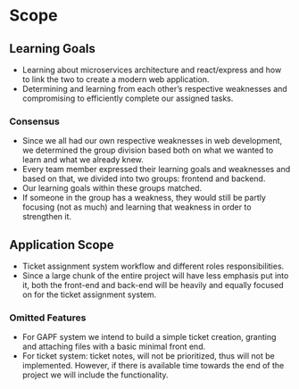 # Scope

## Learning Goals

* Learning about microservices architecture and react/express and how to link the two to create a modern web application. 
* Determining and learning from each other’s respective weaknesses and compromising to efficiently complete our assigned tasks.

### Consensus

* Since we all had our own respective weaknesses in web development, we determined the group division based both on what we wanted to learn and what we already knew.
* Every team member expressed their learning goals and weaknesses and based on that, we divided into two groups: frontend and backend. 
* Our learning goals within these groups matched.
* If someone in the group has a weakness, they would still be partly focusing (not as much) and learning that weakness in order to strengthen it.

## Application Scope

* Ticket assignment system workflow and different roles responsibilities. 
* Since a large chunk of the entire project will have less emphasis put into it, both the front-end and back-end will be heavily and equally focused on for the ticket assignment system.

### Omitted Features

* For GAPF system we intend to build a simple ticket creation, granting and attaching files with a basic minimal front end.
* For ticket system: ticket notes, will not be prioritized, thus will not be implemented. However, if there is available time towards the end of the project we will include the functionality.
